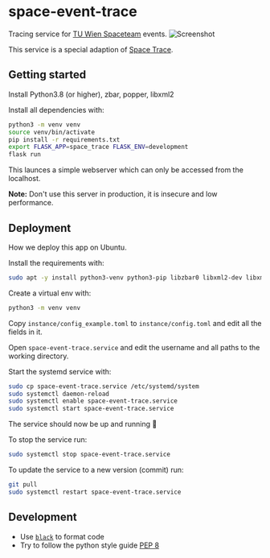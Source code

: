 # space-event-trace

Tracing service for [TU Wien Spaceteam](https://spaceteam.at/?lang=en) events.
![Screenshot](https://user-images.githubusercontent.com/21206831/147995219-c73f22a5-0e8d-4809-b209-09e9d38e4219.png)

This service is a special adaption of 
[Space Trace](https://github.com/SpaceTeam/space-trace).

## Getting started

Install Python3.8 (or higher), zbar, popper, libxml2

Install all dependencies with:

```bash
python3 -m venv venv
source venv/bin/activate
pip install -r requirements.txt
export FLASK_APP=space_trace FLASK_ENV=development
flask run
```

This launces a simple webserver which can only be accessed from the localhost.

**Note:** Don't use this server in production, it is insecure and low
performance.

## Deployment

How we deploy this app on Ubuntu.

Install the requirements with:

```bash
sudo apt -y install python3-venv python3-pip libzbar0 libxml2-dev libxmlsec1-dev libxmlsec1-openssl poppler-utils
```

Create a virtual env with:

```bash
python3 -m venv venv
```

Copy `instance/config_example.toml` to `instance/config.toml` and edit all
the fields in it.

Open `space-event-trace.service` and edit the username and all paths to the working
directory.

Start the systemd service with:

```bash
sudo cp space-event-trace.service /etc/systemd/system
sudo systemctl daemon-reload
sudo systemctl enable space-event-trace.service
sudo systemctl start space-event-trace.service
```

The service should now be up and running 🎉

To stop the service run:

```bash
sudo systemctl stop space-event-trace.service
```

To update the service to a new version (commit) run:

```bash
git pull
sudo systemctl restart space-event-trace.service
```

## Development

- Use [`black`](https://github.com/psf/black) to format code
- Try to follow the python style guide [PEP 8](https://www.python.org/dev/peps/pep-0008/)
